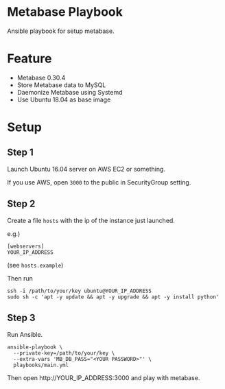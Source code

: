 # Metabase Playbook

Ansible playbook for setup metabase.

# Feature

- Metabase 0.30.4
- Store Metabase data to MySQL
- Daemonize Metabase using Systemd
- Use Ubuntu 18.04 as base image

# Setup

## Step 1

Launch Ubuntu 16.04 server on AWS EC2 or something.

If you use AWS, open `3000` to the public in SecurityGroup setting.

## Step 2

Create a file `hosts` with the ip of the instance just launched.

e.g.)

```
[webservers]
YOUR_IP_ADDRESS
```

(see `hosts.example`)

Then run

```
ssh -i /path/to/your/key ubuntu@YOUR_IP_ADDRESS
sudo sh -c 'apt -y update && apt -y upgrade && apt -y install python'
```

## Step 3

Run Ansible.

```
ansible-playbook \
  --private-key=/path/to/your/key \
  --extra-vars 'MB_DB_PASS="<YOUR PASSWORD>"' \
  playbooks/main.yml
```

Then open http://YOUR_IP_ADDRESS:3000 and play with metabase.
